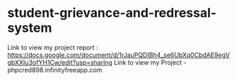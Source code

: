 # student-grievance-and-redressal-system

Link to view my project report : https://docs.google.com/document/d/1rJauPQDIBh4_se6UbXq0CbdAE9egVgbXXIu3ofYH1Cw/edit?usp=sharing 
Link to view my Project - phpcred898.infinityfreeapp.com
